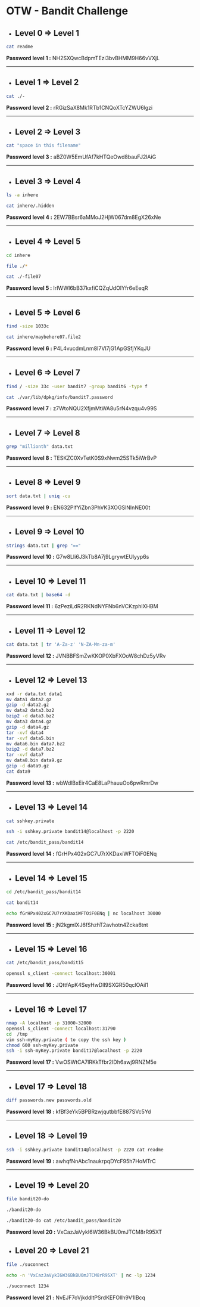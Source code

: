# **OTW - Bandit Challenge**
- ## **Level 0 => Level 1**
```sh
cat readme
```
**Password level 1 :** <span class="pwd">NH2SXQwcBdpmTEzi3bvBHMM9H66vVXjL</span>

<hr>

- ## **Level 1 => Level 2**
```sh
cat ./-
```
**Password level 2 :** <span class="pwd">rRGizSaX8Mk1RTb1CNQoXTcYZWU6lgzi</span>

<hr>

- ## **Level 2 => Level 3**
```sh
cat "space in this filename"
```
**Password level 3 :** <span class="pwd">aBZ0W5EmUfAf7kHTQeOwd8bauFJ2lAiG</span>

<hr>

- ## **Level 3 => Level 4**
```sh
ls -a inhere

cat inhere/.hidden
```
**Password level 4 :** <span class="pwd">2EW7BBsr6aMMoJ2HjW067dm8EgX26xNe</span>

<hr>

- ## **Level 4 => Level 5**
```sh
cd inhere

file ./*

cat ./-file07
```
**Password level 5 :** <span class="pwd">lrIWWI6bB37kxfiCQZqUdOIYfr6eEeqR</span>

<hr>

- ## **Level 5 => Level 6**
```sh
find -size 1033c

cat inhere/maybehere07.file2
```
**Password level 6 :** <span class="pwd">P4L4vucdmLnm8I7Vl7jG1ApGSfjYKqJU</span>

<hr>

- ## **Level 6 => Level 7**
```sh
find / -size 33c -user bandit7 -group bandit6 -type f

cat ./var/lib/dpkg/info/bandit7.password
```
**Password level 7 :** <span class="pwd">z7WtoNQU2XfjmMtWA8u5rN4vzqu4v99S</span>

<hr>

- ## **Level 7 => Level 8**
```sh
grep "millionth" data.txt
```
**Password level 8 :** <span class="pwd">TESKZC0XvTetK0S9xNwm25STk5iWrBvP</span>

<hr>

- ## **Level 8 => Level 9**
```sh
sort data.txt | uniq -cu
```
**Password level 9 :** <span class="pwd">EN632PlfYiZbn3PhVK3XOGSlNInNE00t</span>

<hr>

- ## **Level 9 => Level 10**
```sh
strings data.txt | grep "==" 
```
**Password level 10 :** <span class="pwd">G7w8LIi6J3kTb8A7j9LgrywtEUlyyp6s</span>

<hr>

- ## **Level 10 => Level 11**
```sh
cat data.txt | base64 -d 
```
**Password level 11 :** <span class="pwd">6zPeziLdR2RKNdNYFNb6nVCKzphlXHBM</span>

<hr>

- ## **Level 11 => Level 12**
```sh
cat data.txt | tr 'A-Za-z' 'N-ZA-Mn-za-m'
```
**Password level 12 :** <span class="pwd">JVNBBFSmZwKKOP0XbFXOoW8chDz5yVRv</span>

<hr>

- ## **Level 12 => Level 13**
```sh
xxd -r data.txt data1
mv data1 data2.gz
gzip -d data2.gz
mv data2 data3.bz2
bzip2 -d data3.bz2
mv data3 data4.gz
gzip -d data4.gz
tar -xvf data4
tar -xvf data5.bin
mv data6.bin data7.bz2
bzip2 -d data7.bz2
tar -xvf data7
mv data8.bin data9.gz
gzip -d data9.gz
cat data9
```
**Password level 13 :** <span class="pwd">wbWdlBxEir4CaE8LaPhauuOo6pwRmrDw</span>

<hr>

- ## **Level 13 => Level 14**
```sh
cat sshkey.private 

ssh -i sshkey.private bandit14@localhost -p 2220

cat /etc/bandit_pass/bandit14

```
**Password level 14 :** <span class="pwd">fGrHPx402xGC7U7rXKDaxiWFTOiF0ENq</span>

<hr>

- ## **Level 14 => Level 15**
```sh
cd /etc/bandit_pass/bandit14

cat bandit14

echo fGrHPx402xGC7U7rXKDaxiWFTOiF0ENq | nc localhost 30000
```
**Password level 15 :** <span class="pwd">jN2kgmIXJ6fShzhT2avhotn4Zcka6tnt</span>

<hr>

- ## **Level 15 => Level 16**
```sh
cat /etc/bandit_pass/bandit15

openssl s_client -connect localhost:30001
```
**Password level 16 :** <span class="pwd">JQttfApK4SeyHwDlI9SXGR50qclOAil1</span>

<hr>

- ## **Level 16 => Level 17**
```sh
nmap -A localhost -p 31000-32000
openssl s_client -connect localhost:31790
cd  /tmp
vim ssh-myKey.private ( to copy the ssh key )
chmod 600 ssh-myKey.private
ssh -i ssh-myKey.private bandit17@localhost -p 2220
```
**Password level 17 :** <span class="pwd">VwOSWtCA7lRKkTfbr2IDh6awj9RNZM5e</span>

<hr>

- ## **Level 17 => Level 18**
```sh
diff passwords.new passwords.old
```
**Password level 18 :** <span class="pwd">kfBf3eYk5BPBRzwjqutbbfE887SVc5Yd</span>

<hr>

- ## **Level 18 => Level 19**
```sh
ssh -i sshkey.private bandit14@localhost -p 2220 cat readme
```
**Password level 19 :** <span class="pwd">awhqfNnAbc1naukrpqDYcF95h7HoMTrC</span>

<hr>

- ## **Level 19 => Level 20**
```sh
file bandit20-do 

./bandit20-do

./bandit20-do cat /etc/bandit_pass/bandit20
```
**Password level 20 :** <span class="pwd">VxCazJaVykI6W36BkBU0mJTCM8rR95XT</span>

- ## **Level 20 => Level 21**
```sh
file ./suconnect

echo -n 'VxCazJaVykI6W36BkBU0mJTCM8rR95XT' | nc -lp 1234

./suconnect 1234
```
**Password level 21 :** <span class="pwd">NvEJF7oVjkddltPSrdKEFOllh9V1IBcq</span>
